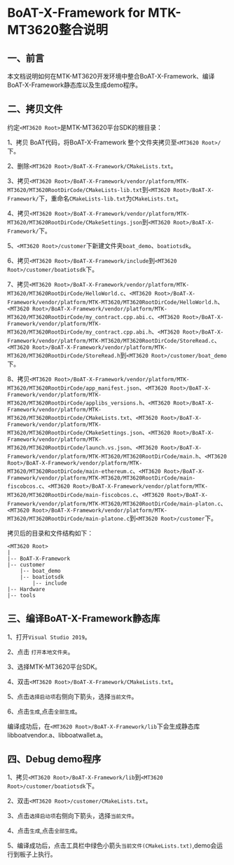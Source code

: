 # BoAT-X-Framework for MTK-MT3620整合说明


## 一、前言

本文档说明如何在MTK-MT3620开发环境中整合BoAT-X-Framework、编译BoAT-X-Framework静态库以及生成demo程序。


## 二、拷贝文件

约定`<MT3620 Root>`是MTK-MT3620平台SDK的根目录：

1、拷贝 BoAT代码，将BoAT-X-Framework 整个文件夹拷贝至`<MT3620 Root>/`下。

2、删除`<MT3620 Root>/BoAT-X-Framework/CMakeLists.txt`。

3、拷贝`<MT3620 Root>/BoAT-X-Framework/vendor/platform/MTK-MT3620/MT3620RootDirCode/CMakeLists-lib.txt`到`<MT3620 Root>/BoAT-X-Framework/`下，重命名`CMakeLists-lib.txt`为`CMakeLists.txt`。

4、拷贝`<MT3620 Root>/BoAT-X-Framework/vendor/platform/MTK-MT3620/MT3620RootDirCode/CMakeSettings.json`到`<MT3620 Root>/BoAT-X-Framework/`下。

5、`<MT3620 Root>/customer`下新建文件夹`boat_demo`、`boatiotsdk`。

6、拷贝`<MT3620 Root>/BoAT-X-Framework/include`到`<MT3620 Root>/customer/boatiotsdk`下。

7、拷贝`<MT3620 Root>/BoAT-X-Framework/vendor/platform/MTK-MT3620/MT3620RootDirCode/HelloWorld.c`、`<MT3620 Root>/BoAT-X-Framework/vendor/platform/MTK-MT3620/MT3620RootDirCode/HelloWorld.h`、`<MT3620 Root>/BoAT-X-Framework/vendor/platform/MTK-MT3620/MT3620RootDirCode/my_contract.cpp.abi.c`、`<MT3620 Root>/BoAT-X-Framework/vendor/platform/MTK-MT3620/MT3620RootDirCode/my_contract.cpp.abi.h`、`<MT3620 Root>/BoAT-X-Framework/vendor/platform/MTK-MT3620/MT3620RootDirCode/StoreRead.c`、`<MT3620 Root>/BoAT-X-Framework/vendor/platform/MTK-MT3620/MT3620RootDirCode/StoreRead.h`到`<MT3620 Root>/customer/boat_demo`下。

8、拷贝`<MT3620 Root>/BoAT-X-Framework/vendor/platform/MTK-MT3620/MT3620RootDirCode/app_manifest.json`、`<MT3620 Root>/BoAT-X-Framework/vendor/platform/MTK-MT3620/MT3620RootDirCode/applibs_versions.h`、`<MT3620 Root>/BoAT-X-Framework/vendor/platform/MTK-MT3620/MT3620RootDirCode/CMakeLists.txt`、`<MT3620 Root>/BoAT-X-Framework/vendor/platform/MTK-MT3620/MT3620RootDirCode/CMakeSettings.json`、`<MT3620 Root>/BoAT-X-Framework/vendor/platform/MTK-MT3620/MT3620RootDirCode/launch.vs.json`、`<MT3620 Root>/BoAT-X-Framework/vendor/platform/MTK-MT3620/MT3620RootDirCode/main.h`、`<MT3620 Root>/BoAT-X-Framework/vendor/platform/MTK-MT3620/MT3620RootDirCode/main-ethereum.c`、`<MT3620 Root>/BoAT-X-Framework/vendor/platform/MTK-MT3620/MT3620RootDirCode/main-fiscobcos.c`、`<MT3620 Root>/BoAT-X-Framework/vendor/platform/MTK-MT3620/MT3620RootDirCode/main-fiscobcos.c`、`<MT3620 Root>/BoAT-X-Framework/vendor/platform/MTK-MT3620/MT3620RootDirCode/main-platon.c`、`<MT3620 Root>/BoAT-X-Framework/vendor/platform/MTK-MT3620/MT3620RootDirCode/main-platone.c`到`<MT3620 Root>/customer`下。

拷贝后的目录和文件结构如下：
```
<MT3620 Root>
|
|-- BoAT-X-Framework
|-- customer
    |-- boat_demo
    |-- boatiotsdk
        |-- include
|-- Hardware
|-- tools
```


## 三、编译BoAT-X-Framework静态库

1、打开`Visual Studio 2019`。

2、点击 `打开本地文件夹`。

3、选择MTK-MT3620平台SDK。

4、双击`<MT3620 Root>/BoAT-X-Framework/CMakeLists.txt`。

5、点击`选择启动项`右侧向下箭头，选择`当前文件`。

6、点击`生成`,点击`全部生成`。

   编译成功后，在`<MT3620 Root>/BoAT-X-Framework/lib`下会生成静态库libboatvendor.a、libboatwallet.a。
   

## 四、Debug demo程序

1、拷贝`<MT3620 Root>/BoAT-X-Framework/lib`到`<MT3620 Root>/customer/boatiotsdk`下。

2、双击`<MT3620 Root>/customer/CMakeLists.txt`。

3、点击`选择启动项`右侧向下箭头，选择`当前文件`。

4、点击`生成`,点击`全部生成`。

5、编译成功后，点击工具栏中绿色小箭头`当前文件(CMakeLists.txt)`,demo会运行到板子上执行。
